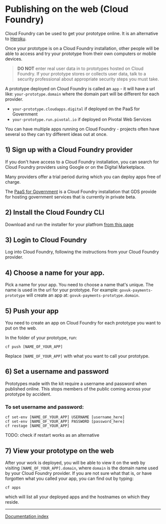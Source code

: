 # Publishing on the web (Cloud Foundry)

Cloud Foundry can be used to get your prototype online. It is an alternative to [Heroku](deploying-on-heroku.md). 

Once your prototype is on a Cloud Foundry installation, other people will be able to access and try your prototype from their own computers or mobile devices.

> **DO NOT** enter real user data in to prototypes hosted on Cloud Foundry. If your prototype stores or collects user data, talk to a security professional about appropriate security steps you must take.

A prototype deployed on Cloud Foundry is called an `app` - it will have a url
like: `your-prototype.domain` where the domain part will be different for each
provider. 
 - `your-prototype.cloudapps.digital` if deployed on the PaaS for Government 
 - `your-prototype.run.pivotal.io` if deployed on Pivotal Web Services

You can have multiple apps running on Cloud Foundry - projects often have several so they can try different ideas out at once.

## 1) Sign up with a Cloud Foundry provider

If you don't have access to a Cloud Foundry installation, you can search for Cloud Foundry providers using Google or on the Digital Marketplace.

Many providers offer a trial period during which you can deploy apps free of charge.

The [PaaS for
Government](https://www.gov.uk/government/publications/platform-as-a-service/platform-as-a-service)
is a Cloud Foundry installation that GDS provide for hosting government
services that is currently in private beta.

## 2) Install the Cloud Foundry CLI

Download and run the installer for your platfrom [from this
page](https://github.com/cloudfoundry/cli#downloads)

## 3) Login to Cloud Foundry

Log into Cloud Foundry, following the instructions from your Cloud Foundry provider.

## 4) Choose a name for your app.
Pick a name for your app. You need to choose a name that's unique. The name is used in the url for your prototype. For example: 
`govuk-payments-prototype` will create an app at:
`govuk-payments-prototype.domain`.

## 5) Push your app

You need to create an app on Cloud Foundry for each prototype you want to put on the web.

In the folder of your prototype, run:

```
cf push [NAME_OF_YOUR_APP] 
```
Replace `[NAME_OF_YOUR_APP]` with what you want to call your prototype.

## 6) Set a username and password

Prototypes made with the kit require a username and password when published online. This stops members of the public coming across your prototype by accident.

### To set username and password:

```
cf set-env [NAME_OF_YOUR_APP] USERNAME [username_here]
cf set-env [NAME_OF_YOUR_APP] PASSWORD [password_here]
cf restage [NAME_OF_YOUR_APP]
```

TODO: check if restart works as an alternative

## 7) View your prototype on the web

After your work is deployed, you will be able to view it on the web by visiting `[NAME_OF_YOUR_APP].domain`, where `domain` is the domain name used by your Cloud Foundry provider. If you are not sure what that is, or have forgotten what you called your app, you can find out by typing:

```
cf apps
```
which will list all your deployed apps and the hostnames on which they reside.

---
[Documentation index](../README.md)
